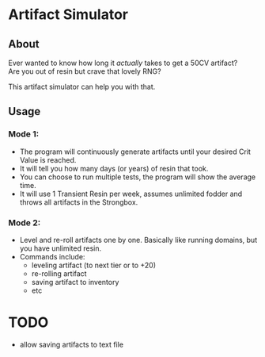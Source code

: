 # Artifact Simulator
## About
Ever wanted to know how long it *actually* takes to get a 50CV artifact? \
Are you out of resin but crave that lovely RNG?

This artifact simulator can help you with that.
## Usage
### Mode 1: 
- The program will continuously generate artifacts until your desired Crit Value is reached.
- It will tell you how many days (or years) of resin that took.
- You can choose to run multiple tests, the program will show the average time.
- It will use 1 Transient Resin per week, assumes unlimited fodder and throws all artifacts in the Strongbox.

### Mode 2:
- Level and re-roll artifacts one by one. Basically like running domains, but you have unlimited resin.
- Commands include:
  - leveling artifact (to next tier or to +20)
  - re-rolling artifact
  - saving artifact to inventory
  - etc

# TODO
- allow saving artifacts to text file